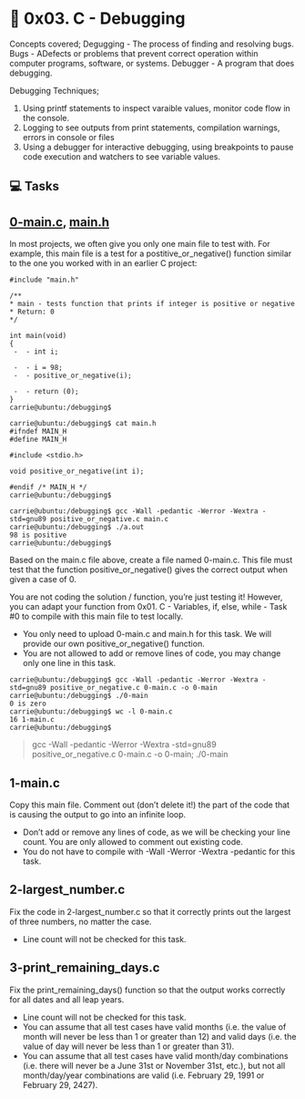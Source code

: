 # :book: 0x03. C - Debugging
Concepts covered;
Degugging - The process of finding and resolving bugs.
Bugs - ADefects or problems that prevent correct operation within computer programs, software, or systems.
Debugger - A program that does debugging.

Debugging Techniques;
1. Using printf statements to inspect varaible values, monitor code flow in the console.
2. Logging to see outputs from print statements, compilation warnings, errors in console or files
3. Using a debugger for interactive debugging, using breakpoints to pause code execution and watchers to see variable values.

## :computer: Tasks
## [0-main.c](0-main.c), [main.h](main.h)
In most projects, we often give you only one main file to test with. For example, this main file is a test for a postitive_or_negative() function similar to the one you worked with in an earlier C project:

```carrie@ubuntu:/debugging$ cat main.c
#include "main.h"

/**
* main - tests function that prints if integer is positive or negative
* Return: 0
*/

int main(void)
{
 -  - int i;

 -  - i = 98;
 -  - positive_or_negative(i);

 -  - return (0);
}
carrie@ubuntu:/debugging$
```

```
carrie@ubuntu:/debugging$ cat main.h
#ifndef MAIN_H
#define MAIN_H

#include <stdio.h>

void positive_or_negative(int i);

#endif /* MAIN_H */
carrie@ubuntu:/debugging$
```

```
carrie@ubuntu:/debugging$ gcc -Wall -pedantic -Werror -Wextra -std=gnu89 positive_or_negative.c main.c
carrie@ubuntu:/debugging$ ./a.out
98 is positive
carrie@ubuntu:/debugging$
```

Based on the main.c file above, create a file named 0-main.c. This file must test that the function positive_or_negative() gives the correct output when given a case of 0.

You are not coding the solution / function, you’re just testing it! However, you can adapt your function from 0x01. C - Variables, if, else, while - Task #0 to compile with this main file to test locally.
 - You only need to upload 0-main.c and main.h for this task. We will provide our own positive_or_negative() function.
 - You are not allowed to add or remove lines of code, you may change only one line in this task.

```
carrie@ubuntu:/debugging$ gcc -Wall -pedantic -Werror -Wextra -std=gnu89 positive_or_negative.c 0-main.c -o 0-main
carrie@ubuntu:/debugging$ ./0-main
0 is zero
carrie@ubuntu:/debugging$ wc -l 0-main.c
16 1-main.c
carrie@ubuntu:/debugging$
```

> gcc -Wall -pedantic -Werror -Wextra -std=gnu89 positive_or_negative.c 0-main.c -o 0-main; ./0-main

## 1-main.c
Copy this main file. Comment out (don’t delete it!) the part of the code that is causing the output to go into an infinite loop.

 - Don’t add or remove any lines of code, as we will be checking your line count. You are only allowed to comment out existing code.
 - You do not have to compile with -Wall -Werror -Wextra -pedantic for this task.

## 2-largest_number.c
Fix the code in 2-largest_number.c so that it correctly prints out the largest of three numbers, no matter the case.
 - Line count will not be checked for this task.

## 3-print_remaining_days.c
Fix the print_remaining_days() function so that the output works correctly for all dates and all leap years.

 - Line count will not be checked for this task.
 - You can assume that all test cases have valid months (i.e. the value of month will never be less than 1 or greater than 12) and valid days (i.e. the value of day will never be less than 1 or greater than 31).
 - You can assume that all test cases have valid month/day combinations (i.e. there will never be a June 31st or November 31st, etc.), but not all month/day/year combinations are valid (i.e. February 29, 1991 or February 29, 2427).
 
